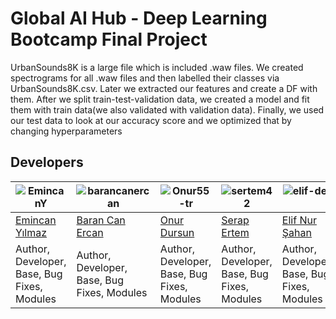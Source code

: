 # Global AI Hub - Deep Learning Bootcamp Final Project

UrbanSounds8K is a large file which is included .waw files.
We created spectrograms for all .waw files and then labelled their classes via UrbanSounds8K.csv.
Later we extracted our features and create a DF with them.
After we split train-test-validation data, we created a model and fit them with train data(we also validated with validation data).
Finally, we used our test data to look at our accuracy score and we optimized that by changing hyperparameters

## Developers

![EmincanY](https://github.com/EmincanY.png?size=100) | ![barancanercan](https://github.com/barancanercan.png?size=100) | ![Onur55-tr](https://github.com/onur55-tr.png?size=100) | ![sertem42](https://github.com/sertem42.png?size=100) | ![elif-dev](https://github.com/elif-dev.png?size=100) 
----|----|----|----|----|
[Emincan Yılmaz](https://github.com/EmincanY) | [Baran Can Ercan](https://github.com/barancanercan.png) | [Onur Dursun](https://github.com/onur55-tr) | [Serap Ertem](https://github.com/sertem42) | [Elif Nur Şahan](https://github.com/elif-dev)
Author, Developer, Base, Bug Fixes, Modules | Author, Developer, Base, Bug Fixes, Modules | Author, Developer, Base, Bug Fixes, Modules | Author, Developer, Base, Bug Fixes, Modules | Author, Developer, Base, Bug Fixes, Modules
